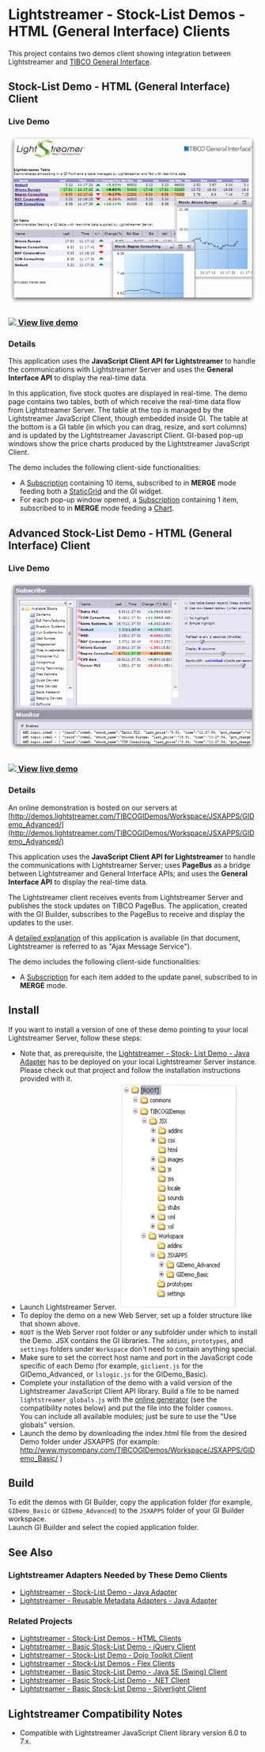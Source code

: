 # Lightstreamer - Stock-List Demos - HTML (General Interface) Clients

This project contains two demos client showing integration between Lightstreamer and [TIBCO General Interface](http://developer.tibco.com/gi/default.jsp).


## Stock-List Demo - HTML (General Interface) Client ##
<!-- START DESCRIPTION lightstreamer-example-stocklist-client-gi-stock-list-demo---html-general-interface-client -->

### Live Demo

[![screenshot](screen_gibasic_large.png)](http://demos.lightstreamer.com/TIBCOGIDemos/Workspace/JSXAPPS/GIDemo_Basic/)<br>
### [![](http://demos.lightstreamer.com/site/img/play.png) View live demo](http://demos.lightstreamer.com/TIBCOGIDemos/Workspace/JSXAPPS/GIDemo_Basic/)<br>

### Details

This application uses the <b>JavaScript Client API for Lightstreamer</b> to handle the communications with Lightstreamer Server and uses the <b>General Interface API</b> to display the real-time data.<br>

In this application, five stock quotes are displayed in real-time. The demo page contains two tables, both of which receive the real-time data flow from Lightstreamer Server. The table at the top is managed by the Lightstreamer JavaScript Client, though embedded inside GI. The table at the bottom is a GI table (in which you can drag, resize, and sort columns) and is updated by the Lightstreamer Javascript Client. GI-based pop-up windows show the price charts produced by the Lightstreamer JavaScript Client.<br>

The demo includes the following client-side functionalities:
* A [Subscription](http://www.lightstreamer.com/docs/client_javascript_uni_api/Subscription.html) containing 10 items, subscribed to in <b>MERGE</b> mode feeding both a [StaticGrid](http://www.lightstreamer.com/docs/client_javascript_uni_api/StaticGrid.html) and the GI widget.
* For each pop-up window opened, a [Subscription](http://www.lightstreamer.com/docs/client_javascript_uni_api/Subscription.html) containing 1 item, subscribed to in <b>MERGE</b> mode feeding a [Chart](http://www.lightstreamer.com/docs/client_javascript_uni_api/Chart.html).

<!-- END DESCRIPTION lightstreamer-example-stocklist-client-gi-stock-list-demo---html-general-interface-client -->

## Advanced Stock-List Demo - HTML (General Interface) Client ##
<!-- START DESCRIPTION lightstreamer-example-stocklist-client-gi-advanced-stock-list-demo---html-general-interface-client -->

### Live Demo

[![screenshot](screen_giadvanced_large.png)](http://demos.lightstreamer.com/TIBCOGIDemos/Workspace/JSXAPPS/GIDemo_Advanced/)<br>
### [![](http://demos.lightstreamer.com/site/img/play.png) View live demo](http://demos.lightstreamer.com/TIBCOGIDemos/Workspace/JSXAPPS/GIDemo_Advanced/)<br>

### Details

An online demonstration is hosted on our servers at [http://demos.lightstreamer.com/TIBCOGIDemos/Workspace/JSXAPPS/GIDemo_Advanced/](http://demos.lightstreamer.com/TIBCOGIDemos/Workspace/JSXAPPS/GIDemo_Advanced/)

This application uses the <b>JavaScript Client API for Lightstreamer</b> to handle the communications with Lightstreamer Server; uses <b>PageBus</b> as a bridge between Lightstreamer and General Interface APIs; and uses the <b>General Interface API</b> to display the real-time data.<br>

The Lightstreamer client receives events from Lightstreamer Server and publishes the stock updates on TIBCO PageBus. The application, created with the GI Builder, subscribes to the PageBus to receive and display the updates to the user.<br>

A [detailed explanation](http://demos.lightstreamer.com/TIBCOGIDemos/Workspace/JSXAPPS/GIDemo_Advanced/GI-AMS%20Demo.pdf) of this application is available (in that document, Lightstreamer is referred to as "Ajax Message Service").<br>

The demo includes the following client-side functionalities:
* A [Subscription](http://www.lightstreamer.com/docs/client_javascript_uni_api/Subscription.html) for each item added to the update panel, subscribed to in <b>MERGE</b> mode.

<!-- END DESCRIPTION lightstreamer-example-stocklist-client-gi-advanced-stock-list-demo---html-general-interface-client -->


## Install

If you want to install a version of one of these demo pointing to your local Lightstreamer Server, follow these steps:

* Note that, as prerequisite, the [Lightstreamer - Stock- List Demo - Java Adapter](https://github.com/Lightstreamer/Lightstreamer-example-Stocklist-adapter-java) has to be deployed on your local Lightstreamer Server instance. Please check out that project and follow the installation instructions provided with it.
* Launch Lightstreamer Server.
![Folder structure](dir.png)<br>
* To deploy the demo on a new Web Server, set up a folder structure like that shown above.
* `ROOT` is the Web Server root folder or any subfolder under which to install the Demo. JSX contains the GI libraries. The `addins`, `prototypes`, and `settings` folders under `Workspace` don't need to contain anything special. 
* Make sure to set the correct host name and port in the JavaScript code specific of each Demo (for example, `giclient.js` for the GIDemo_Advanced, or `lslogic.js` for the GIDemo_Basic).
* Complete your installation of the demo with a valid version of the Lightstreamer JavaScript Client API library.
Build a file to be named `lightstreamer_globals.js` with the [online generator](http://www.lightstreamer.com/docs/client_javascript_tools/generator.html) (see the compatibility notes below) and put the file into the folder `commons`.<br>
You can include all available modules; just be sure to use the "Use globals" version.
* Launch the demo by downloading the index.html file from the desired Demo folder under JSXAPPS (for example: http://www.mycompany.com/TIBCOGIDemos/Workspace/JSXAPPS/GIDemo_Basic/ )

## Build

To edit the demos with GI Builder, copy the application folder (for example, `GIDemo_Basic` or `GIDemo_Advanced`) to the `JSXAPPS` folder of your GI Builder workspace.<br>
Launch GI Builder and select the copied application folder.

## See Also

### Lightstreamer Adapters Needed by These Demo Clients
<!-- START RELATED_ENTRIES -->

* [Lightstreamer - Stock-List Demo - Java Adapter](https://github.com/Lightstreamer/Lightstreamer-example-Stocklist-adapter-java)
* [Lightstreamer - Reusable Metadata Adapters - Java Adapter](https://github.com/Lightstreamer/Lightstreamer-example-ReusableMetadata-adapter-java)

<!-- END RELATED_ENTRIES -->

### Related Projects

* [Lightstreamer - Stock-List Demos - HTML Clients](https://github.com/Lightstreamer/Lightstreamer-example-Stocklist-client-javascript)
* [Lightstreamer - Basic Stock-List Demo - jQuery Client](https://github.com/Lightstreamer/Lightstreamer-example-StockList-client-jquery)
* [Lightstreamer - Stock-List Demo - Dojo Toolkit Client](https://github.com/Lightstreamer/Lightstreamer-example-StockList-client-dojo)
* [Lightstreamer - Stock-List Demos - Flex Clients](https://github.com/Lightstreamer/Lightstreamer-example-StockList-client-flex)
* [Lightstreamer - Basic Stock-List Demo - Java SE (Swing) Client](https://github.com/Lightstreamer/Lightstreamer-example-StockList-client-java)
* [Lightstreamer - Basic Stock-List Demo - .NET Client](https://github.com/Lightstreamer/Lightstreamer-example-StockList-client-dotnet)
* [Lightstreamer - Basic Stock-List Demo - Silverlight Client](https://github.com/Lightstreamer/Lightstreamer-example-StockList-client-silverlight)

## Lightstreamer Compatibility Notes

* Compatible with Lightstreamer JavaScript Client library version 6.0 to 7.x.
